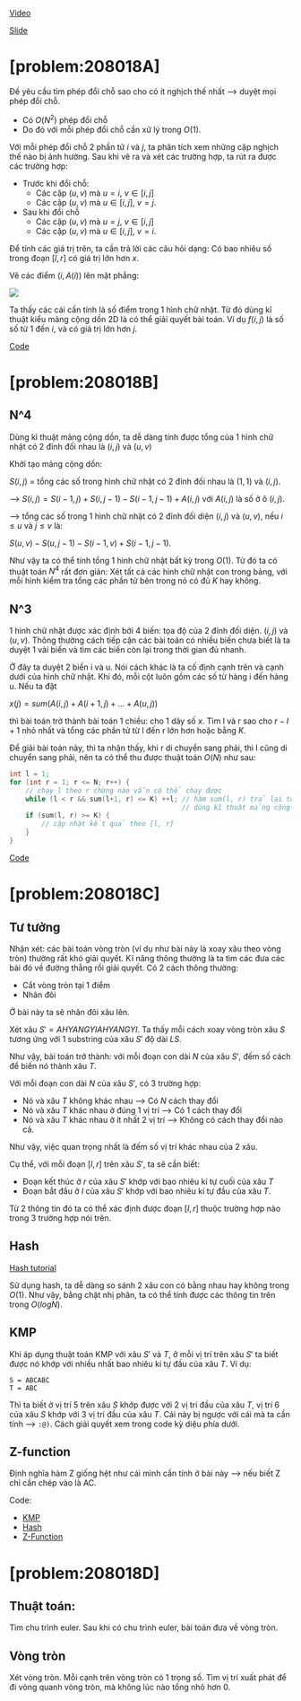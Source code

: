 [Video](https://www.youtube.com/watch?v=Vy1RAkkcp5k)

[Slide](https://docs.google.com/presentation/d/1fCuD76w6MP7V2F2QzCssbD1mB1ehz2_4f9_nrhOjC3I/edit#slide=id.g15ed0ae9f0_0_180)

# [problem:208018A]

Đề yêu cầu tìm phép đổi chỗ sao cho có ít nghịch thế nhất --> duyệt mọi phép đổi chỗ.

- Có $O(N^2)$ phép đổi chỗ
- Do đó với mỗi phép đổi chỗ cần xử lý trong $O(1)$.

Với mỗi phép đổi chỗ 2 phần tử $i$ và $j$, ta phân tích xem những cặp nghịch thế nào bị ảnh hưởng. Sau khi vẽ ra và xét các trường hợp, ta rút ra được các trường hợp:

- Trước khi đổi chỗ:
    - Các cặp $(u, v)$ mà $u = i$, $v \in [i, j]$
    - Các cặp $(u, v)$ mà $u \in [i, j]$, $v = j$.
- Sau khi đổi chỗ
    - Các cặp $(u, v)$ mà $u = j$, $v \in [i, j]$
    - Các cặp $(u, v)$ mà $u \in [i, j]$, $v = i$.

Để tính các giá trị trên, ta cần trả lời các câu hỏi dạng: Có bao nhiêu số trong đoạn $[l, r]$ có giá trị lớn hơn $x$.

Vẽ các điểm $(i, A(i))$ lên mặt phẳng:

![ ](http://i581.photobucket.com/albums/ss253/__RR__/Screenshot%20from%202016-07-23%20114736_zpseh7zoctf.png)

Ta thấy các cái cần tính là số điểm trong 1 hình chữ nhật. Từ đó dùng kĩ thuật kiểu mảng cộng dồn 2D là có thể giải quyết bài toán. Ví dụ $f(i, j)$ là số số từ 1 đến $i$, và có giá trị lớn hơn $j$.


[Code](http://ideone.com/nLlJMJ)


# [problem:208018B]

## N^4

Dùng kĩ thuật mảng cộng dồn, ta dễ dàng tính được tổng của 1 hình chữ nhật có 2 đỉnh đối nhau là $(i, j)$ và $(u, v)$

Khởi tạo mảng cộng dồn:

$S(i, j)$ = tổng các số trong hình chữ nhật có 2 đỉnh đối nhau là $(1, 1)$ và $(i, j)$.

--> $S(i, j) = S(i-1, j) + S(i, j-1) - S(i-1, j-1) + A(i, j)$ với $A(i, j)$ là số ở ô $(i, j)$.

--> tổng các số trong 1 hình chữ nhật có 2 đỉnh đối diện $(i, j)$ và $(u, v)$, nếu $i \le u$ và $j \le v$ là:

$S(u, v) - S(u, j-1) - S(i-1, v) + S(i-1, j-1)$.


Như vậy ta có thể tính tổng 1 hình chữ nhật bất kỳ trong $O(1)$. Từ đó ta có thuật toán $N^4$ rất đơn giản: Xét tất cả các hình chữ nhật con trong bảng, với mỗi hình kiểm tra tổng các phần tử bên trong nó có đủ $K$ hay không.


## N^3

1 hình chữ nhật được xác định bởi 4 biến: tọa độ của 2 đỉnh đối diện. $(i, j)$ và $(u, v)$. Thông thường cách tiếp cận các bài toán có nhiều biến chưa biết là ta duyệt 1 vài biến và tìm các biến còn lại trong thời gian đủ nhanh.

Ở đây ta duyệt 2 biến i và u. Nói cách khác là ta cố định cạnh trên và cạnh dưới của hình chữ nhật. Khi đó, mỗi cột luôn gồm các số từ hàng i đến hàng u. Nếu ta đặt

$x(j) = sum( A(i,j) + A(i+1, j) + ... + A(u, j) )$

thì bài toán trở thành bài toán 1 chiều: cho 1 dãy số $x$. Tìm l và r sao cho $r - l + 1$ nhỏ nhất và tổng các phần tử từ l đến r lớn hơn hoặc bằng $K$.

Để giải bài toán này, thì ta nhận thấy, khi r di chuyển sang phải, thì l cũng di chuyển sang phải, nên ta có thể thu được thuật toán $O(N)$ như sau:

```cpp
int l = 1;
for (int r = 1; r <= N; r++) {
    // chạy l theo r chừng nào vẫn có thể chạy được
    while (l < r && sum(l+1, r) <= K) ++l; // hàm sum(l, r) trả lại tổng các số l --> r trong O(1)
                                           // dùng kĩ thuật mảng cộng dồn
    if (sum(l, r) >= K) {
        // cập nhật kết quả theo [l, r]
    }
}
```

[Code](http://ideone.com/n2wdOC)


# [problem:208018C]

## Tư tưởng

Nhận xét: các bài toán vòng tròn (ví dụ như bài này là xoay xâu theo vòng tròn) thường rất khó giải quyết. Kĩ năng thông thường là ta tìm các đưa các bài đó về đường thẳng rồi giải quyết. Có 2 cách thông thường:

- Cắt vòng tròn tại 1 điểm
- Nhân đôi

Ở bài này ta sẽ nhân đôi xâu lên.

Xét xâu $S' = AHYANGYIAHYANGYI$. Ta thấy mỗi cách xoay vòng tròn xâu $S$ tương ứng với 1 substring của xâu $S'$ độ dài $LS$.

Như vậy, bài toán trở thành: với mỗi đoạn con dài $N$ của xâu $S'$, đếm số cách để biến nó thành xâu $T$.

Với mỗi đoạn con dài $N$ của xâu $S'$, có 3 trường hợp:

- Nó và xâu $T$ không khác nhau --> Có $N$ cách thay đổi
- Nó và xâu $T$ khác nhau ở đúng 1 vị trí --> Có 1 cách thay đổi
- Nó và xâu $T$ khác nhau ở ít nhất 2 vị trí --> Không có cách thay đổi nào cả.

Như vậy, việc quan trọng nhất là đếm số vị trí khác nhau của 2 xâu.

Cụ thể, với mỗi đoạn $[l, r]$ trên xâu $S'$, ta sẽ cần biết:

- Đoạn kết thúc ở $r$ của xâu $S'$ khớp với bao nhiêu kí tự cuối của xâu $T$
- Đoạn bắt đầu ở $l$ của xâu $S'$ khớp với bao nhiêu kí tự đầu của xâu $T$.

Từ 2 thông tin đó ta có thể xác định được đoạn $[l, r]$ thuộc trường hợp nào trong 3 trường hợp nói trên.


## Hash

[Hash tutorial](http://vnoi.info/library/121/4964/)

Sử dụng hash, ta dễ dàng so sánh 2 xâu con có bằng nhau hay không trong $O(1)$. Như vậy, bằng chặt nhị phân, ta có thể tính được các thông tin trên trong $O(logN)$.


## KMP

Khi áp dụng thuật toán KMP với xâu $S'$ và $T$, ở mỗi vị trí trên xâu $S'$ ta biết được nó khớp với nhiều nhất bao nhiêu kí tự đầu của xâu $T$. Ví dụ:

```
S = ABCABC
T = ABC
```

Thì ta biết ở vị trí 5 trên xâu $S$ khớp được với 2 vị trí đầu của xâu $T$, vị trí 6 của xâu $S$ khớp với 3 vị trí đầu của xâu $T$. Cái này bị ngược với cái mà ta cần tính --> `:@)`. Cách giải quyết xem trong code kỳ diệu phía dưới.


## Z-function

Định nghĩa hàm Z giống hệt như cái mình cần tính ở bài này --> nếu biết Z chỉ cần chép vào là AC.

Code:

- [KMP](http://ideone.com/aHOzb7)
- [Hash](http://ideone.com/9Hz5Zy)
- [Z-Function](http://ideone.com/FjPB7k)


# [problem:208018D]

## Thuật toán:

Tìm chu trình euler. Sau khi có chu trình euler, bài toán đưa về vòng tròn.

## Vòng tròn

Xét vòng tròn. Mỗi cạnh trên vòng tròn có 1 trọng số. Tìm vị trí xuất phát để đi vòng quanh vòng tròn, mà không lúc nào tổng nhỏ hơn 0.

